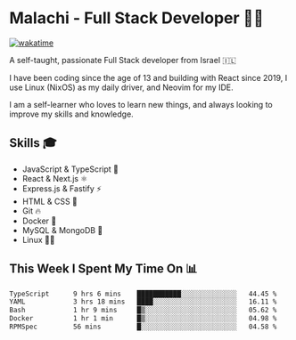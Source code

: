 # Malachi - Full Stack Developer 🚀🔥
[![wakatime](https://wakatime.com/badge/user/112ec769-e669-4b78-a46f-cf4343930741.svg)](https://wakatime.com/@112ec769-e669-4b78-a46f-cf4343930741)

A self-taught, passionate Full Stack developer from Israel 🇮🇱

I have been coding since the age of 13 and building with React since 2019, I use Linux (NixOS) as my daily driver, and Neovim for my IDE.

I am a self-learner who loves to learn new things, and always looking to improve my skills and knowledge.

## Skills 🎓
- JavaScript & TypeScript 💎
- React & Next.js ⚛️
- Express.js & Fastify ⚡️
- HTML & CSS 🎨
- Git 🔥
- Docker 🐳
- MySQL & MongoDB 💾
- Linux 👨‍💻

## This Week I Spent My Time On 📊
<!--START_SECTION:waka-->

```txt
TypeScript      9 hrs 6 mins    ███████████░░░░░░░░░░░░░░   44.45 %
YAML            3 hrs 18 mins   ████░░░░░░░░░░░░░░░░░░░░░   16.11 %
Bash            1 hr 9 mins     █▒░░░░░░░░░░░░░░░░░░░░░░░   05.62 %
Docker          1 hr 1 min      █▒░░░░░░░░░░░░░░░░░░░░░░░   04.98 %
RPMSpec         56 mins         █░░░░░░░░░░░░░░░░░░░░░░░░   04.58 %
```

<!--END_SECTION:waka-->
